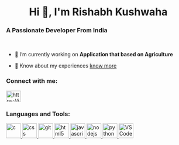 <h1 align="center">Hi 👋, I'm Rishabh Kushwaha</h1>
<h3>A Passionate Developer From India</h3> <br>

- 🔭 I’m currently working on **Application that based on Agriculture**

- 📄 Know about my experiences <a href="https://drive.google.com/file/d/1CuuYQlwSccbM2v9ghemaNsKB1Hy0NbKA/view?usp=sharing">know more </a>  

<h3 align="left">Connect with me:</h3>
<p align="left">
<a href="https://linkedin.com/in/rishabh-kushwaha-308a29252" target="blank"><img align="center" src="https://blogger.googleusercontent.com/img/b/R29vZ2xl/AVvXsEgyd9qcHAWltxXbN00G2F7y5AnquNq0hjFcOYTVRs5byCF56OfG5Oxh_0T3WpPHZXVM4aLD-vNBpz4TViZY7nRgjTeRfqK71yH-zvy3ssUodVmGLDFL4Dgu0xPmrZEnGVwSBs-BgE-9dJwJS1Lg86NUvsdwN2k6S7oKGcGfs7LP91h7dk2-NOqhxQZJBXd4/s1600/rishabh%20kushwaha.png" alt="https://in.linkedin.com/in/rishabh-kushwaha-308a29252" height="30" width="40" /></a>
</p>

<h3 align="left">Languages and Tools:</h3>
<p align="left"> <a href="https://www.cprogramming.com/" target="_blank" rel="noreferrer"> <img src="https://png2.cleanpng.com/sh/ee83076024b5744a751471fc3ab77148/L0KzQYi4UsE4N5M5fJGAYUO5SYa7hMQxapZmSpC5N0O4Q4S9VsE2OWQ6SqgBMEW1Roa5TwBvbz==/5a36954d40bea2.0735336615135266052652.png" alt="c" width="40" height="40"/> </a>  <a href="https://www.w3schools.com/css/" target="_blank" rel="noreferrer"> <img src="https://blogger.googleusercontent.com/img/b/R29vZ2xl/AVvXsEiWr51DSQdWdaAtzWB8wK8rVq31x0MjVQzCTC9IXOP_9oKz02rswN-r3MyDnV--oaFuspQYIBoVe6J0lrU-WNJ9dEWnvdGDbsUz9Qk5ANHYX6igv0G2fnDGrja_UVRnm7j_1HxzU0prTnRPIDeBzjBRMF8vVgacivbH7PNq-_UEfxnOBc2xK8slsuSAsd--/s500/rishabh%20kushwaha%20css.png" alt="css" width="40" height="40"/> </a>  <a href="https://git-scm.com/" target="_blank" rel="noreferrer"> <img src="https://blogger.googleusercontent.com/img/b/R29vZ2xl/AVvXsEiTEQ8lMPzLdFEt9oiv_Cp3F1yklQoeO1FRSpZyu4yyRpSI7WQBJrbmPR0CY6aJ930Z-Ohov8JJUChNzd2hfHIfbYmrWmiN9fc34vItmQxIPYZqD0quBI8p6SySbvNGU2zKqrku2OTuIrZcG9WrsKzXhR7Gz_6xDguhEFN25svI1_kJuB6gyprBsauMPGz4/s135/rishabh%20kushwaha%20git.png" alt="git" width="40" height="40"/> </a>  <a href="https://www.w3.org/html/" target="_blank" rel="noreferrer"> <img src="https://blogger.googleusercontent.com/img/b/R29vZ2xl/AVvXsEhVJgVFEkHaM5sgqzmtnaCjN-pyp6diq01kHqhADu31P2wGSUcEZBVH4Ypixs0wHbTHjgku6W1NH2brmRYeR1DS1VV2s-4M-tP2z3j1ZiA1kNBgbi7LHu3uGgPw1bEbYppMETr7NQd913fafKW5nvNWdcZiOxLDfJKDpDSwr9puHdpYFZlADuA9u2i2GgMx/s225/rishabh%20kushwaha%20html.png" alt="html5" width="40" height="40"/> </a> <a href="https://developer.mozilla.org/en-US/docs/Web/JavaScript" target="_blank" rel="noreferrer"> <img src="https://blogger.googleusercontent.com/img/b/R29vZ2xl/AVvXsEhArr17PXGZxXrscxamdKh_EK2u45s9JN3SRGePJQ5hJsQfoJx0MJKk-i9hpGsSyy8yqiR6-LPqREbBeg8MXulGHAoAhOFdB7D_6tS5-IHEZwZ1mWpwBqQonvVUEOwhLaToqcvIJgJrkwKnVmxUWnbUTjjNWOfUqCeiHNJU8Qikp9WsWjMEboxt860ge4JG/s241/rishabh%20java.png" alt="javascript" width="40" height="40"/> </a>  <a href="https://nodejs.org" target="_blank" rel="noreferrer"> <img src="https://blogger.googleusercontent.com/img/b/R29vZ2xl/AVvXsEiiL1i_YuYU1YyetPf8Qy4hSF6DXgX12e62P0dxMAD9tfwTeSO6YEygs2fs3BGGvoUpzof4L2ZaFxwbj_O1n2hNWKX2q4pzjczoUPPFE1MV8XoOM33m9c3DuS8OTIArvORKh032E47KEup862trzJyHAxQHRW8zwkTX8RS5rV8IOHWFZBwIpZ3f5Gokn1mX/s480/rishabh%20node.png" alt="nodejs" width="40" height="40"/> </a> <a href="https://www.python.org" target="_blank" rel="noreferrer"> <img src="https://blogger.googleusercontent.com/img/b/R29vZ2xl/AVvXsEgSz6Rkab0WTe14PELoHC5d4VuHGXPPaZEADbJY9ien-OF3K3TEhQNqrcujn5SJfvuqoZY3xwM78Nv_bajOSc___qfZ452_F-PhUufCQEHK8sHpsba7a0V4FXG7zQc7TKuf72XX8QSx3ecUJEeu75zD9LsGrWyoVkQIqhevemlUnIkZwaE0UlhgwpGnDRTz/s235/rishabh%20python.png" alt="python" width="40" height="40"/> </a>  <a href="https://code.visualstudio.com" target="_blank" rel="noreferrer"> <img src="https://blogger.googleusercontent.com/img/b/R29vZ2xl/AVvXsEhWdw_5dZF6vwyag3OCygTWORzD8OMdy4Ik2yIiRpmycJBIfEfTR72At4RuZ_gbvY0FzyTmMl7sbJSERdkntlMWkASKkQPHFbEnJjzQppGm4iJv4cj-9nt_6h5U2J1eN-zYLE-8FvmLbUliIBVhk-IMmYtVb92PIXDjoRYvcxEsfdPZzw9DtH51TuZLzagS/s225/rishabh%20vs.png" alt="VS Code" width="40" height="40"/> </a> </p>
